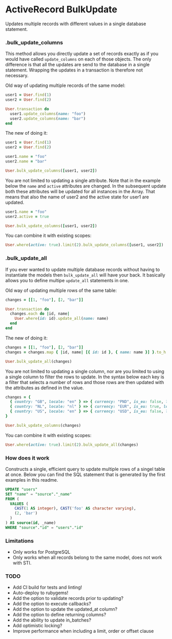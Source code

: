 # ActiveRecord BulkUpdate

Updates multiple records with different values in a single database statement.

### .bulk_update_columns

This method allows you directly update a set of records exactly as if you would have called `update_columns` on each of those objects. The only difference is that all the updates are send to the database in a single statement. Wrapping the updates in a transaction is therefore not necessary.

Old way of updating multiple records of the same model:
 
```ruby
user1 = User.find(1)
user2 = User.find(2)

User.transaction do
  user1.update_columns(name: "foo")
  user2.update_columns(name: "bar")
end
```

The new of doing it:

```ruby
user1 = User.find(1)
user2 = User.find(2)

user1.name = "foo"
user2.name = "bar"

User.bulk_update_columns([user1, user2])
```

You are not limited to updating a single attribute. Note that in the example below the `name` and `active` attributes are changed. In the subsequent update both these attributes will be updated for all instances in the Array. That means that also the name of user2 and the active state for user1 are updated.

```ruby
user1.name = "foo"
user2.active = true

User.bulk_update_columns([user1, user2])
```

You can combine it with existing scopes:

```ruby
User.where(active: true).limit(2).bulk_update_columns([user1, user2])
```

### .bulk_update_all

If you ever wanted to update multiple database records without having to instantiate the models then `bulk_update_all` will have your back. It basically allows you to define multipe `update_all` statements in one.

Old way of updating multiple rows of the same table:

```ruby
changes = [[1, "foo"], [2, "bar"]]

User.transaction do
  changes.each do |id, name|
    User.where(id: id).update_all(name: name)
  end
end
```

The new of doing it:

```ruby
changes = [[1, "foo"], [2, "bar"]]
changes = changes.map { |id, name| [{ id: id }, { name: name }] }.to_h

User.bulk_update_all(changes)
```

You are not limited to updating a single column, nor are you limited to using a single column to filter the rows to update. In the syntax below each key is a filter that selects a number of rows and those rows are then updated with the attributes as defined in the value.

```ruby
changes = {
  { country: "GB", locale: "en" } => { currency: "PND", is_eu: false, locale: "en-GB" },
  { country: "NL", locale: "nl" } => { currency: "EUR", is_eu: true, locale: "nl-NL" },
  { country: "US", locale: "en" } => { currency: "USD", is_eu: false, locale: "en-US" }
}

User.bulk_update_columns(changes)
```

You can combine it with existing scopes:

```ruby
User.where(active: true).limit(2).bulk_update_all(changes)
```

### How does it work

Constructs a single, efficient query to update multiple rows of a singel table at once. Below you can find the SQL statement that is generated by the first examples in this readme.

```sql
UPDATE "users"
SET "name" = "source"."_name"
FROM (
  VALUES (
    CAST(1 AS integer), CAST('foo' AS character varying),
    (2, 'bar')
  )
) AS source(id, _name)
WHERE "source"."id" = "users"."id"
```

### Limitations

- Only works for PostgreSQL
- Only works when all records belong to the same model, does not work with STI.

### TODO
- Add CI build for tests and linting!
- Auto-deploy to rubygems!
- Add the option to validate records prior to updating?
- Add the option to execute callbacks?
- Add the option to update the updated_at column?
- Add the option to define returning columns?
- Add the ability to update in_batches?
- Add optimistic locking?
- Improve performance when including a limit, order or offset clause
